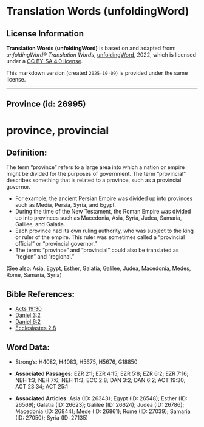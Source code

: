 # Translation Words (unfoldingWord)

## License Information

**Translation Words (unfoldingWord)** is based on and adapted from: _unfoldingWord® Translation Words_, [unfoldingWord](https://unfoldingword.org/utw), 2022, which is licensed under a [CC BY-SA 4.0 license](https://creativecommons.org/licenses/by-sa/4.0/legalcode.en).

This markdown version (created `2025-10-09`) is provided under the same license.



--------------------------------

## Province (id: 26995)

province, provincial
====================

Definition:
-----------

The term “province” refers to a large area into which a nation or empire might be divided for the purposes of government. The term “provincial” describes something that is related to a province, such as a provincial governor.

* For example, the ancient Persian Empire was divided up into provinces such as Media, Persia, Syria, and Egypt.
* During the time of the New Testament, the Roman Empire was divided up into provinces such as Macedonia, Asia, Syria, Judea, Samaria, Galilee, and Galatia.
* Each province had its own ruling authority, who was subject to the king or ruler of the empire. This ruler was sometimes called a “provincial official” or “provincial governor.”
* The terms “province” and “provincial” could also be translated as “region” and “regional.”

(See also: Asia, Egypt, Esther, Galatia, Galilee, Judea, Macedonia, Medes, Rome, Samaria, Syria)

Bible References:
-----------------

* [Acts 19:30](https://ref.ly/Acts19:30)
* [Daniel 3:2](https://ref.ly/Dan3:2)
* [Daniel 6:2](https://ref.ly/Dan6:2)
* [Ecclesiastes 2:8](https://ref.ly/Eccl2:8)

Word Data:
----------

* Strong’s: H4082, H4083, H5675, H5676, G18850

* **Associated Passages:** EZR 2:1; EZR 4:15; EZR 5:8; EZR 6:2; EZR 7:16; NEH 1:3; NEH 7:6; NEH 11:3; ECC 2:8; DAN 3:2; DAN 6:2; ACT 19:30; ACT 23:34; ACT 25:1
* **Associated Articles:** Asia (ID: 26343); Egypt (ID: 26548); Esther (ID: 26569); Galatia (ID: 26623); Galilee (ID: 26624); Judea (ID: 26786); Macedonia (ID: 26844); Mede (ID: 26861); Rome (ID: 27039); Samaria (ID: 27050); Syria (ID: 27135)

